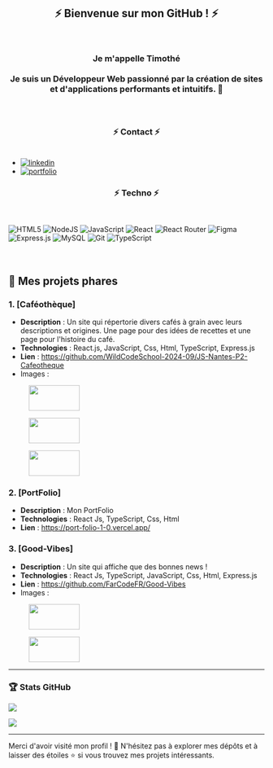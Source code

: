 <section><h1 align="center">⚡️ Bienvenue sur mon GitHub ! ⚡️</h1> </br><h3 align="center">Je m'appelle Timothé </br></br>Je suis un Développeur Web passionné par la création de sites et d'applications performants et intuitifs.  🚀</br></br></br></h3></section>
                 
<h3 align="center">⚡️ Contact ⚡️</br></br></h3>

- [![linkedin](https://img.shields.io/badge/linkedin-0A66C2?style=for-the-badge&logo=linkedin&logoColor=white)](www.linkedin.com/in/timothé-renard-a686072b4/)
- [![portfolio](https://img.shields.io/badge/my_portfolio-000?style=for-the-badge&logo=ko-fi&logoColor=white)](https://port-folio-1-0.vercel.app/)

<h3 font-size=32px align='center'>⚡️ Techno ⚡️</h3></br>

 
![HTML5](https://img.shields.io/badge/html5-%23E34F26.svg?style=for-the-badge&logo=html5&logoColor=white) ![NodeJS](https://img.shields.io/badge/node.js-6DA55F?style=for-the-badge&logo=node.js&logoColor=white) ![JavaScript](https://img.shields.io/badge/javascript-%23323330.svg?style=for-the-badge&logo=javascript&logoColor=%23F7DF1E) ![React](https://img.shields.io/badge/react-%2320232a.svg?style=for-the-badge&logo=react&logoColor=%2361DAFB) ![React Router](https://img.shields.io/badge/React_Router-CA4245?style=for-the-badge&logo=react-router&logoColor=white) ![Figma](https://img.shields.io/badge/figma-%23F24E1E.svg?style=for-the-badge&logo=figma&logoColor=white) ![Express.js](https://img.shields.io/badge/express.js-%23404d59.svg?style=for-the-badge&logo=express&logoColor=%2361DAFB) ![MySQL](https://img.shields.io/badge/mysql-4479A1.svg?style=for-the-badge&logo=mysql&logoColor=white) ![Git](https://img.shields.io/badge/git-%23F05033.svg?style=for-the-badge&logo=git&logoColor=white) ![TypeScript](https://img.shields.io/badge/typescript-%23007ACC.svg?style=for-the-badge&logo=typescript&logoColor=white) </br></br></br>



## 📂 Mes projets phares

### 1. **[Caféothèque]**
   - **Description** : Un site qui répertorie divers cafés à grain avec leurs descriptions et origines. Une page pour des idées de recettes et une page pour l'histoire du café.
   - **Technologies** : React.js, JavaScript, Css, Html, TypeScript, Express.js
   - **Lien** : https://github.com/WildCodeSchool-2024-09/JS-Nantes-P2-Cafeotheque
   - Images :
   <figure><img src="https://github.com/user-attachments/assets/fa48fc45-5605-4e37-ae6d-343cace303fb" width=100px height=50px ></figure>   <figure><img src="https://github.com/user-attachments/assets/bbf53a59-1265-4cc7-97fe-d859a5234fe0" width=100px height=50px ></figure>    <figure><img src="https://github.com/user-attachments/assets/599e5066-c1ad-4344-bec3-aaa785b23a62" width=100px height=50px ></figure>



### 2. **[PortFolio]**
   - **Description** : Mon PortFolio 
   - **Technologies** : React Js, TypeScript, Css, Html
   - **Lien** : https://port-folio-1-0.vercel.app/

### 3. **[Good-Vibes]**

   - **Description** : Un site qui affiche que des bonnes news !
   - **Technologies** : React Js, TypeScript, JavaScript, Css, Html, Express.js
   - **Lien** : https://github.com/FarCodeFR/Good-Vibes
   - Images :
<figure><img src="https://github.com/user-attachments/assets/181af1f6-4f53-4e1a-9cda-1d2d9ade17eb" width=100px height=50px ></figure>  <figure><img src="https://github.com/user-attachments/assets/bb3de742-e012-42a1-b6d6-49a869bfff94" width=100px height=50px ></figure>

---

<h3>🏆 Stats GitHub </h3>

![](https://github-readme-streak-stats.herokuapp.com/?user=FarCodeFR&theme=transparent&hide_border=false)<br/>

![](https://github-readme-stats.vercel.app/api/top-langs/?username=FarCodeFR&theme=transparent&hide_border=false&include_all_commits=true&count_private=false&layout=compact)

---

Merci d'avoir visité mon profil ! 🌟 N'hésitez pas à explorer mes dépôts et à laisser des étoiles ⭐ si vous trouvez mes projets intéressants.
